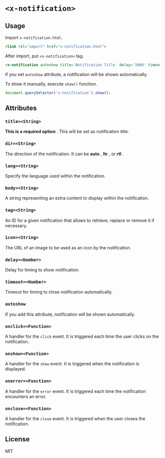 # `<x-notification>`

## Usage

Import `x-notification.html`.

```html
<link rel="import" href="x-notification.html">
```

After import, put `<x-notification>` tag.

```html
<x-notification autoshow title='Notification Title' delay='1000' timeout='3000' tag='tag'>Notification body</x-notification>
```

If you set `autoshow` attribute, a notification will be shown automatically.

To show it manually, execute `show()` function.

```js
document.querySelector('x-notification').show();
```

## Attributes

### `title=<String>`

**This is a required option** . This will be set as notification title.

### `dir=<String>`

The direction of the notification.
It can be **auto** , **ltr** , or **rtl** .

### `lang=<String>`

Specify the language used within the notification.

### `body=<String>`

A string representing an extra content to display within the notification.

### `tag=<String>`

An ID for a given notification that allows to retrieve, replace or remove it if necessary.

### `icon=<String>`

The URL of an image to be used as an icon by the notification.

### `delay=<Number>`

Delay for timing to show notification.

### `timeout=<Number>`

Timeout for timing to close notification automatically.

### `autoshow`

If you add this attribute, notification will be shown automatically.

### `onclick=<Function>`

A handler for the `click` event. It is triggered each time the user clicks on the notification.

### `onshow=<Function>`

A handler for the `show` event. It is triggered when the notification is displayed.

### `onerror=<Function>`

A handler for the `error` event. It is triggered each time the notification encounters an error.

### `onclose=<Function>`

A handler for the `close` event. It is triggered when the user closes the notification.

## License

MIT